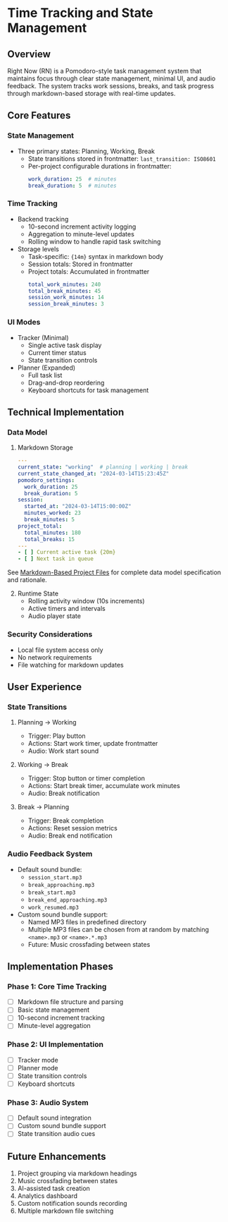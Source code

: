 # Time Tracking and State Management

## Overview
Right Now (RN) is a Pomodoro-style task management system that maintains focus through clear state management, minimal UI, and audio feedback. The system tracks work sessions, breaks, and task progress through markdown-based storage with real-time updates.

## Core Features

### State Management
- Three primary states: Planning, Working, Break
  - State transitions stored in frontmatter: `last_transition: ISO8601`
  - Per-project configurable durations in frontmatter:
    ```yaml
    work_duration: 25  # minutes
    break_duration: 5  # minutes
    ```

### Time Tracking
- Backend tracking
  - 10-second increment activity logging
  - Aggregation to minute-level updates
  - Rolling window to handle rapid task switching
- Storage levels
  - Task-specific: `{14m}` syntax in markdown body
  - Session totals: Stored in frontmatter
  - Project totals: Accumulated in frontmatter
    ```yaml
    total_work_minutes: 240
    total_break_minutes: 45
    session_work_minutes: 14
    session_break_minutes: 3
    ```

### UI Modes
- Tracker (Minimal)
  - Single active task display
  - Current timer status
  - State transition controls
- Planner (Expanded)
  - Full task list
  - Drag-and-drop reordering
  - Keyboard shortcuts for task management

## Technical Implementation

### Data Model
1. Markdown Storage
    ```yaml
    ---
    current_state: "working"  # planning | working | break
    current_state_changed_at: "2024-03-14T15:23:45Z"
    pomodoro_settings:
      work_duration: 25
      break_duration: 5
    session:
      started_at: "2024-03-14T15:00:00Z"
      minutes_worked: 23
      break_minutes: 5
    project_total:
      total_minutes: 180
      total_breaks: 15
    ---
    - [ ] Current active task {20m}
    - [ ] Next task in queue
    ```

See [Markdown-Based Project Files](markdown-based-project-files.md) for complete data model specification and rationale.

2. Runtime State
    - Rolling activity window (10s increments)
    - Active timers and intervals
    - Audio player state

### Security Considerations
- Local file system access only
- No network requirements
- File watching for markdown updates

## User Experience

### State Transitions
1. Planning → Working
   - Trigger: Play button
   - Actions: Start work timer, update frontmatter
   - Audio: Work start sound

2. Working → Break
   - Trigger: Stop button or timer completion
   - Actions: Start break timer, accumulate work minutes
   - Audio: Break notification

3. Break → Planning
   - Trigger: Break completion
   - Actions: Reset session metrics
   - Audio: Break end notification

### Audio Feedback System
- Default sound bundle:
  - `session_start.mp3`
  - `break_approaching.mp3`
  - `break_start.mp3`
  - `break_end_approaching.mp3`
  - `work_resumed.mp3`
- Custom sound bundle support:
  - Named MP3 files in predefined directory
  - Multiple MP3 files can be chosen from at random by matching `<name>.mp3` or `<name>.*.mp3`
  - Future: Music crossfading between states

## Implementation Phases

### Phase 1: Core Time Tracking
- [ ] Markdown file structure and parsing
- [ ] Basic state management
- [ ] 10-second increment tracking
- [ ] Minute-level aggregation

### Phase 2: UI Implementation
- [ ] Tracker mode
- [ ] Planner mode
- [ ] State transition controls
- [ ] Keyboard shortcuts

### Phase 3: Audio System
- [ ] Default sound integration
- [ ] Custom sound bundle support
- [ ] State transition audio cues

## Future Enhancements
1. Project grouping via markdown headings
2. Music crossfading between states
3. AI-assisted task creation
4. Analytics dashboard
5. Custom notification sounds recording
6. Multiple markdown file switching 